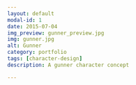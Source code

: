 ```yaml
---
layout: default
modal-id: 1
date: 2015-07-04
img_preview: gunner_preview.jpg
img: gunner.jpg
alt: Gunner
category: portfolio
tags: [character-design]
description: A gunner character concept

---
```


